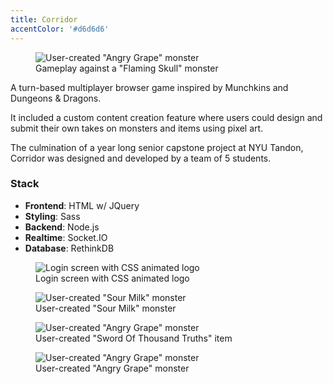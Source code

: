 ```yaml
---
title: Corridor
accentColor: '#d6d6d6'
---
```


<figure>
  <img src='/images/corridor.webp' alt='User-created "Angry Grape" monster' class="w-full object-cover" />
  <figcaption>Gameplay against a "Flaming Skull" monster</figcaption>
</figure>

A turn-based multiplayer browser game inspired by Munchkins and Dungeons & Dragons.

It included a custom content creation feature where users could design and submit their own takes
on monsters and items using pixel art.

The culmination of a year long senior capstone project at NYU Tandon, Corridor was designed and
developed by a team of 5 students.

### Stack

- **Frontend**: HTML w/ JQuery
- **Styling**: Sass
- **Backend**: Node.js
- **Realtime**: Socket.IO
- **Database**: RethinkDB

<figure>
  <img src='/images/corridor-1.gif' alt='Login screen with CSS animated logo' class="w-full object-cover gif"/>
  <figcaption>Login screen with CSS animated logo</figcaption>
</figure>

<figure>
  <img src='/images/corridor-2.webp' alt='User-created "Sour Milk" monster' class="w-full object-cover"/>
  <figcaption>User-created "Sour Milk" monster</figcaption>
</figure>

<figure>
  <img src='/images/corridor-3.webp' alt='User-created "Angry Grape" monster' class="w-full object-cover" />
  <figcaption>User-created "Sword Of Thousand Truths" item</figcaption>
</figure>

<figure>
  <img src='/images/corridor-4.webp' alt='User-created "Angry Grape" monster' class="w-full object-cover" />
  <figcaption>User-created "Angry Grape" monster</figcaption>
</figure>
